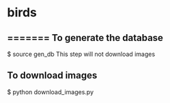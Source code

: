 # birds
=======
To generate the database
------------------------
$ source gen_db
This step will not download images

To download images
--------------------
$ python download_images.py
